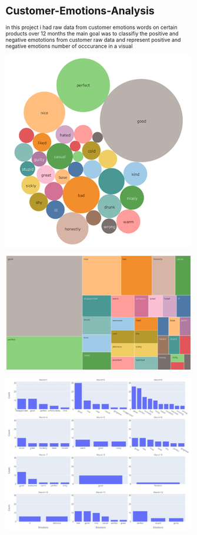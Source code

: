 # Customer-Emotions-Analysis
in this project i had raw data from customer emotions words on certain products over 12 months
the main goal was to classifiy the positive and negative emototions from customer raw data and represent positive and negative emotions number of occcurance in a visual


![alt text](https://github.com/Mazen72/Customer-Emotions-Analysis/blob/main/imgs/bubble_chart.png?raw=true)



![alt text](https://github.com/Mazen72/Customer-Emotions-Analysis/blob/main/imgs/square-chart.png?raw=true)



![alt text](https://github.com/Mazen72/Customer-Emotions-Analysis/blob/main/imgs/baar.JPG?raw=true)
 
 
